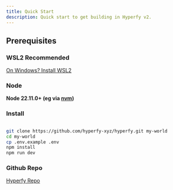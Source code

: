 ```yaml
---
title: Quick Start
description: Quick start to get building in Hyperfy v2.
---
```


## Prerequisites



### WSL2 Recommended

[On Windows?  Install WSL2](/resources/coding/#wsl2)


### Node

**Node 22.11.0+ (eg via [nvm](https://github.com/nvm-sh/nvm/blob/master/README.md))**



### Install

```sh frame="none"

git clone https://github.com/hyperfy-xyz/hyperfy.git my-world
cd my-world
cp .env.example .env
npm install
npm run dev

```

### Github Repo

[Hyperfy Repo](https://github.com/hyperfy-xyz/hyperfy)


